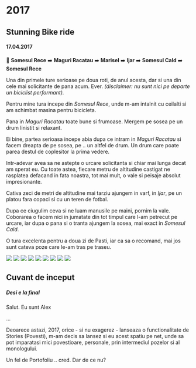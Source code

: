 # 2017
## Stunning Bike ride
#### 17.04.2017

:checkered_flag: **Somesul Rece** :arrow_right: **Maguri Racatau** :arrow_right: **Marisel** :arrow_right: **Ijar** :arrow_right: **Somesul Cald** :arrow_right: **Somesul Rece**

Una din primele ture serioase pe doua roti, de anul acesta, dar si una din cele mai solicitante de pana acum. Ever. _(disclaimer: nu sunt nici pe departe un biciclist performant)._

Pentru mine tura incepe din _Somesul Rece_, unde m-am intalnit cu ceilalti si am schimbat masina pentru bicicleta.

Pana in _Maguri Racatau_ toate bune si frumoase. Mergem pe sosea pe un drum linistit si relaxant.

Ei bine, partea serioasa incepe abia dupa ce intram in _Maguri Racatau_ si facem dreapta de pe sosea, pe .. un altfel de drum. Un drum care poate parea destul de coplesitor la prima vedere.

Intr-adevar avea sa ne astepte o urcare solicitanta si chiar mai lunga decat am sperat eu. Cu toate astea, fiecare metru de altitudine castigat ne rasplatea defacand in fata noastra, tot mai mult, o vale si peisaje absolut impresionante.

Cativa zeci de metri de altitudine mai tarziu ajungem in varf, in _Ijar_, pe un platou fara copaci si cu un teren de fotbal.

Dupa ce ciugulim ceva si ne luam manusile pe maini, pornim la vale. Coborarea o facem nici in jumatate din tot timpul care l-am petrecut pe urcare, iar dupa o pana si o tranta ajungem la sosea, mai exact in _Somesul Cald_.

O tura excelenta pentru a doua zi de Pasti, iar ca sa o recomand, mai jos sunt cateva poze care le-am tras pe traseu.

![](images/stunning_bike_ride/20170417/IMG_20170417_142330.jpg)
![](images/stunning_bike_ride/20170417/IMG_20170417_142204.jpg)
![](images/stunning_bike_ride/20170417/DSC01347.JPG)
![](images/stunning_bike_ride/20170417/DSC01337.JPG)
![](images/stunning_bike_ride/20170417/IMG_20170417_142204.jpg)
![](images/stunning_bike_ride/20170417/DSC01368.JPG)
![](images/stunning_bike_ride/20170417/DSC01364.JPG)
![](images/stunning_bike_ride/20170417/DSC01362.JPG)
![](images/stunning_bike_ride/20170417/DSC01370.JPG)

## Cuvant de inceput
##### Desi e la final

Salut. Eu sunt Alex

...

Deoarece astazi, 2017, orice - si nu exagerez - lanseaza o functionalitate de Stories (Povesti), m-am decis sa lansez si eu acest spatiu pe net, unde sa pot imparatasi mici povestioare, personale, prin intermediul pozelor si al monologului.

Un fel de Portofoliu .. cred. Dar de ce nu?